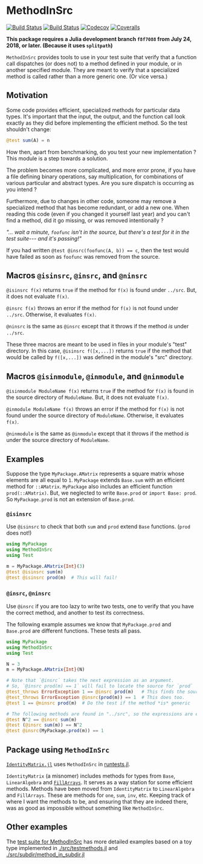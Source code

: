 # MethodInSrc

[![Build Status](https://travis-ci.com/jlapeyre/MethodInSrc.jl.svg?branch=master)](https://travis-ci.com/jlapeyre/MethodInSrc.jl)
[![Build Status](https://ci.appveyor.com/api/projects/status/github/jlapeyre/MethodInSrc.jl?svg=true)](https://ci.appveyor.com/project/jlapeyre/MethodInSrc-jl)
[![Codecov](https://codecov.io/gh/jlapeyre/MethodInSrc.jl/branch/master/graph/badge.svg)](https://codecov.io/gh/jlapeyre/MethodInSrc.jl)
[![Coveralls](https://coveralls.io/repos/github/jlapeyre/MethodInSrc.jl/badge.svg?branch=master)](https://coveralls.io/github/jlapeyre/MethodInSrc.jl?branch=master)

**This package requires a Julia development branch `f8f7088` from July 24, 2018, or later. (Because it uses `splitpath`)**

`MethodInSrc` provides tools to use in your test suite that verify that
a function call dispatches (or does not) to a method defined in your module, or in another specified module.
They are meant to verify that a specialized method is called rather than a more generic one. (Or vice versa.)

## Motivation

Some code provides efficient, specialized methods for particular data types. It's important that the input, the output, and
the function call look exactly as they did before implementing the efficient method. So the test shouldn't change:
```julia
@test sum(A) = n
```
How then, apart from benchmarking, do you test your new implementation ?
This module is a step towards a solution.

The problem becomes more complicated, and more error prone,
if you have a file defining binary operations, say multiplication,
for combinations of various particular and abstract types.
Are you sure dispatch is occurring as you intend ?

Furthermore, due to changes in other code,
someone may remove a specialized method that has become redundant,
or add a new one.
When reading this code (even if you changed it yourself last year)
and you can't find a method, did it go missing, or was removed
intentionally ?

_"... wait a minute, `foofunc` isn't in the source, but there's a test for it in the test suite--- and it's passing!"_

If you had written `@test @insrc(foofunc(A, b)) == c`, then the test would have failed as soon as `foofunc` was
removed from the source.

## Macros `@isinsrc`, `@insrc`, and `@ninsrc`

`@isinsrc f(x)` returns `true` if the method for `f(x)` is found under `../src`. But, it does not evaluate `f(x)`.

`@insrc f(x)` throws an error if the method for `f(x)` is not found under `../src`. Otherwise, it evaluates `f(x)`.

`@ninsrc` is the same as `@insrc` except that it throws if the method *is* under `../src`.

These three macros are meant to be used in files in your module's "test" directory.
In this case, `@isinsrc f([x,...])` returns `true` if the method that would be called by `f([x,...])` was defined
in the module's "src" directory.

## Macros `@isinmodule`, `@inmodule`, and `@ninmodule`

`@isinmodule ModuleName f(x)` returns `true` if the method for `f(x)` is found in the source directory
of `ModuleName`. But, it does not evaluate `f(x)`.

`@inmodule ModuleName f(x)` throws an error if the method for `f(x)` is not found under the source directory of `ModuleName`.
Otherwise, it evaluates `f(x)`.

`@ninmodule` is the same as `@inmodule` except that it throws if the method *is* under the source directory of `ModuleName`.

## Examples

Suppose the type `MyPackage.AMatrix` represents a square matrix whose elements are all equal to `1`.
`MyPackage` extends `Base.sum` with an efficient method for `::AMatrix`.
`MyPackage` also includes an efficient function `prod(::AMatrix)`.
But, we neglected to write `Base.prod` or `import Base: prod`.
So `MyPackage.prod` is not an extension of `Base.prod`.

### `@isinsrc`

Use `@isinsrc` to
check that both `sum` and `prod` extend `Base` functions. (`prod` does not!)
```julia
using MyPackage
using MethodInSrc
using Test

m = MyPackage.AMatrix{Int}(3)
@test @isinsrc sum(m)
@test @isinsrc prod(m)  # This will fail!
```

### `@insrc`, `@ninsrc`

Use `@insrc` if you are too lazy to write two tests,
one to verify that you have the correct method,
and another to test its correctness.

The following example assumes we know that `MyPackage.prod`
and `Base.prod` are different functions.
These tests all pass.
```julia
using MyPackage
using MethodInSrc
using Test

N = 3
m = MyPackage.AMatrix{Int}(N)

# Note that `@insrc` takes the next expression as an argument.
# So, `@insrc prod(m) == 1` will fail to locate the source for `prod`
@test_throws ErrorException 1 == @insrc prod(m)   # This finds the source for the method.
@test_throws ErrorException @insrc(prod(m)) == 1  # This does too.
@test 1 == @ninsrc prod(m)  # Do the test if the method *is* generic

# The following methods are found in "../src", so the expressions are evaluated
@test N^2 == @insrc sum(m)
@test (@insrc sum(m)) == N^2
@test @insrc(MyPackage.prod(m)) == 1
```

## Package using `MethodInSrc`

[`IdentityMatrix.jl`](https://github.com/jlapeyre/IdentityMatrix.jl) uses `MethodInSrc`
in [runtests.jl](https://github.com/jlapeyre/IdentityMatrix.jl/blob/master/test/runtests.jl).

`IdentityMatrix` (a misnomer) includes methods for types from `Base`, `LinearAlgebra`
and [`FillArrays`](https://github.com/JuliaArrays/FillArrays.jl). It serves as a way station for
some efficient methods. Methods have been moved from `IdentityMatrix` to `LinearAlgebra` and `FillArrays`.
These are methods for `one`, `sum`, `inv`, etc.
Keeping track of where I want the methods to be, and ensuring that they are indeed there, was as
good as impossible without something like `MethodInSrc`.

## Other examples

The [test suite for MethodInSrc](./test/runtests.jl) has more detailed examples
based on a toy type implemented in [./src/testmethods.jl](./src/testmethods.jl) 
and  [./src/subdir/method_in_subdir.jl](./src/subdir/method_in_subdir.jl)

<!--  LocalWords:  MethodInSrc Codecov splitpath src MyPackage AMatrix julia jl
 -->
<!--  LocalWords:  isinsrc ErrorException insrc ninsrc benchmarking ModuleName
 -->
<!--  LocalWords:  IdentityMatrix runtests LinearAlgebra FillArrays
 -->
